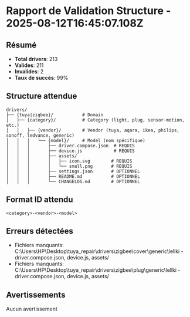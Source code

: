 # Rapport de Validation Structure - 2025-08-12T16:45:07.108Z

## Résumé
- **Total drivers**: 213
- **Valides**: 211
- **Invalides**: 2
- **Taux de succès**: 99%

## Structure attendue
```
drivers/
├── {tuya|zigbee}/           # Domain
│   ├── {category}/          # Category (light, plug, sensor-motion, etc.)
│   │   ├── {vendor}/        # Vendor (tuya, aqara, ikea, philips, sonoff, ledvance, generic)
│   │   │   └── {model}/     # Model (nom spécifique)
│   │   │       ├── driver.compose.json  # REQUIS
│   │   │       ├── device.js            # REQUIS
│   │   │       ├── assets/
│   │   │       │   ├── icon.svg        # REQUIS
│   │   │       │   └── small.png       # REQUIS
│   │   │       ├── settings.json       # OPTIONNEL
│   │   │       ├── README.md           # OPTIONNEL
│   │   │       └── CHANGELOG.md        # OPTIONNEL
```

## Format ID attendu
```
<category>-<vendor>-<model>
```

## Erreurs détectées
- Fichiers manquants: C:\Users\HP\Desktop\tuya_repair\drivers\zigbee\cover\generic\lellki - driver.compose.json, device.js, assets/
- Fichiers manquants: C:\Users\HP\Desktop\tuya_repair\drivers\zigbee\plug\generic\lellki - driver.compose.json, device.js, assets/

## Avertissements
Aucun avertissement
